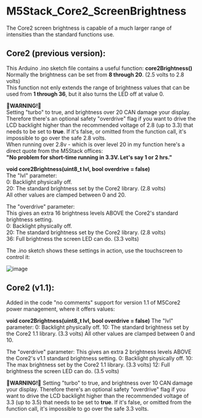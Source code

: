 
# M5Stack_Core2_ScreenBrightness
The Core2 screen brightness is capable of a much larger range of intensities than the standard functions use.

## Core2 (previous version):

This Arduino .ino sketch file contains a useful function: **core2Brightness()**                   
Normally the brightness can be set from **8 through 20**. (2.5 volts to 2.8 volts)                         
This function not enly extends the range of brightness values that can be used from **1 through 36**, but it also turns the LED off at value 0.                      


**🔴WARNING!🔴**  
Setting "turbo" to true, and brightness over 20 CAN damage your display.              
Therefore there's an optional safety "overdrive" flag if you want to drive the LCD backlight higher than the recommended voltage of 2.8 (up to 3.3) that needs to be set to **true**. If it's false, or omitted from the function call, it's impossible to go over the safe 2.8 volts.           
When running over 2.8v - which is over level 20 in my function here's a direct quote from the M5Stack offices:               
**"No problem for short-time running in 3.3V. Let's say 1 or 2 hrs."**

 **void core2Brightness(uint8_t lvl, bool overdrive = false)**        
The "lvl" parameter:         
0: Backlight physically off.  
20: The standard brightness set by the Core2 library. (2.8 volts)         
All other values are clamped between 0 and 20.


The "overdrive" parameter:         
This gives an extra 16 brightness levels ABOVE the Core2's standard brightness setting.        
0: Backlight physically off.         
20: The standard brightness set by the Core2 library. (2.8 volts)      
36: Full brightness the screen LED can do. (3.3 volts)       
 

The .ino sketch shows these settings in action, use the touchscreen to control it:

![image](https://user-images.githubusercontent.com/1586332/128866190-4e3f69bd-8aa7-40ec-92f7-ed0894d540bc.png)

## Core2 (v1.1):

Added in the code "no comments" support for version 1.1 of M5Core2 power management, where it offers values:

**void core2Brightness(uint8_t lvl, bool overdrive = false)**
The "lvl" parameter:
0: Backlight physically off.
10: The standard brightness set by the Core2 1.1 library. (3.3 volts)
All other values are clamped between 0 and 10.

The "overdrive" parameter:
This gives an extra 2 brightness levels ABOVE the Core2's v1.1 standard brightness setting.
0: Backlight physically off.
10: The max brightness set by the Core2 1.1 library. (3.3 volts)
12: Full brightness the screen LED can do. (3.5 volts)

**🔴WARNING!🔴**
Setting "turbo" to true, and brightness over 10 CAN damage your display.
Therefore there's an optional safety "overdrive" flag if you want to drive the LCD backlight higher than the recommended voltage of 3.3 (up to 3.5) that needs to be set to **true**. If it's false, or omitted from the function call, it's impossible to go over the safe 3.3 volts.
